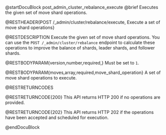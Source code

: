 
@startDocuBlock post_admin_cluster_rebalance_execute
@brief Executes the given set of move shard operations.

@RESTHEADER{POST /_admin/cluster/rebalance/execute, Execute a set of move shard operations}

@RESTDESCRIPTION
Execute the given set of move shard operations. You can use the
`POST /_admin/cluster/rebalance` endpoint to calculate these operations to improve
the balance of shards, leader shards, and follower shards.

@RESTBODYPARAM{version,number,required,}
Must be set to `1`.

@RESTBODYPARAM{moves,array,required,move_shard_operation}
A set of move shard operations to execute.

@RESTRETURNCODES

@RESTRETURNCODE{200}
This API returns HTTP 200 if no operations are provided.

@RESTRETURNCODE{202}
This API returns HTTP 202 if the operations have been accepted and scheduled for execution.

@endDocuBlock
